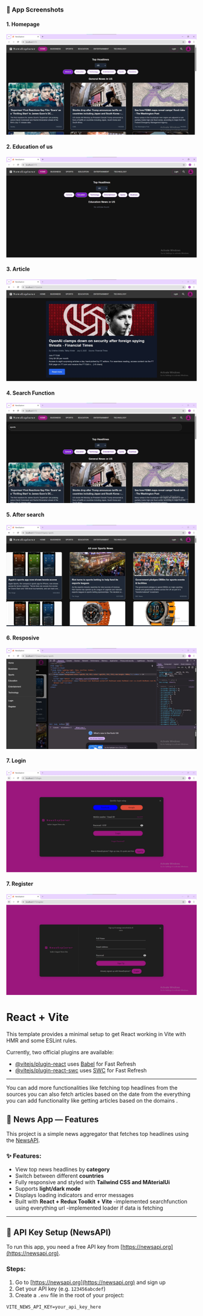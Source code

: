 
### 📸 App Screenshots

#### 1. Homepage
![Homepage](screenshots/general.jpg)

#### 2. Education of us
![Education of us View](screenshots/educationofus.jpg)

#### 3. Article
![article](screenshots/article.jpg)

#### 4. Search Function
![search sports](screenshots/searchsports.jpg)

#### 5. After search
![after search State](screenshots/sportsafterenter.jpg)

#### 6. Resposive
![Responsive](screenshots/responsive.jpg)

#### 7. Login
![login ](screenshots/login.jpg)

#### 7. Register
![register ](screenshots/register.jpg)



# React + Vite

This template provides a minimal setup to get React working in Vite with HMR and some ESLint rules.

Currently, two official plugins are available:

- [@vitejs/plugin-react](https://github.com/vitejs/vite-plugin-react/blob/main/packages/plugin-react) uses [Babel](https://babeljs.io/) for Fast Refresh
- [@vitejs/plugin-react-swc](https://github.com/vitejs/vite-plugin-react/blob/main/packages/plugin-react-swc) uses [SWC](https://swc.rs/) for Fast Refresh

---
You can add more functionalities like fetching top headlines from the sources 
you can also fetch articles based on the date from the everything
you can add functionality like getting articles based on the domains .

## 📰 News App — Features

This project is a simple news aggregator that fetches top headlines using the [NewsAPI](https://newsapi.org).

### ✨ Features:
- View top news headlines by **category**
- Switch between different **countries** 
- Fully responsive and styled with **Tailwind CSS and MAterialUi** 
- Supports **light/dark mode**
- Displays loading indicators and error messages
- Built with **React + Redux Toolkit + Vite**
-implemented searchfunction using everything url 
-implemented loader if data is fetching
---

## 🔐 API Key Setup (NewsAPI)

To run this app, you need a free API key from [https://newsapi.org](https://newsapi.org).

### Steps:

1. Go to [https://newsapi.org](https://newsapi.org) and sign up
2. Get your API key (e.g. `123456abcdef`)
3. Create a `.env` file in the root of your project:

```env
VITE_NEWS_API_KEY=your_api_key_here

